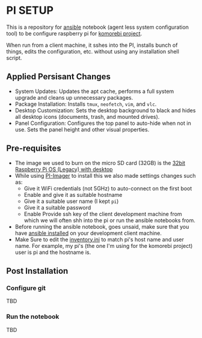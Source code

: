 # PI SETUP

This is a repository for [ansible](https://www.ansible.com/) notebook (agent less system configuration tool) to be configure raspberry pi for [komorebi project](https://github.com/dattasaurabh82/komorebi-stick).

When run from a client machine, it sshes into the PI, installs bunch of things, edits the configuration, etc. without using any installation shell script.

## Applied Persisant Changes

- System Updates: Updates the apt cache, performs a full system upgrade and cleans up unnecessary packages.
- Package Installation: Installs `tmux`, `neofetch`, `vim`, and `vlc`.
- Desktop Customization: Sets the desktop background to black and hides all desktop icons (documents, trash, and mounted drives).
- Panel Configuration: Configures the top panel to auto-hide when not in use. Sets the panel height and other visual properties.

## Pre-requisites

- The image we used to burn on the micro SD card (32GB) is the [32bit Raspberry Pi OS (Legacy) with desktop](https://downloads.raspberrypi.com/raspios_oldstable_armhf/release_notes.txt)
- While using [PI-Imager](https://www.raspberrypi.com/software/) to install this we also made settings changes such as:
  - Give it WiFi credentials (not 5GHz) to auto-connect on the first boot
  - Enable and give it as suitable hostname
  - Give it a suitable user name (I kept `pi`)
  - Give it a suitable password
  - Enable Provide ssh key of the client development machine from which we will often shh into the pi or run the ansible notebooks from.
- Before running the ansible notebook, goes unsaid, make sure that you have [ansible installed](https://docs.ansible.com/ansible/latest/installation_guide/intro_installation.html) on your development client machine.  
- Make Sure to edit the [inventory.ini](inventory.ini) to match pi's host name and user name. For example, my pi's (the one I'm using for the komorebi project) user is pi and the hostname is.

## Post Installation

### Configure git

TBD

### Run the notebook

TBD
